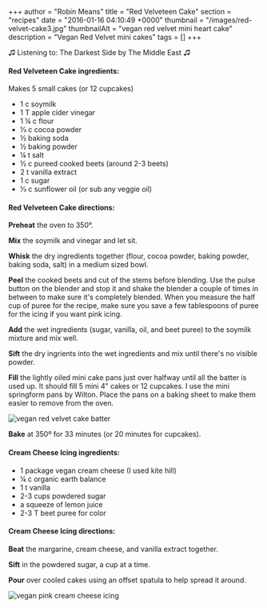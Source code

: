 +++
author = "Robin Means"
title = "Red Velveteen Cake"
section = "recipes"
date = "2016-01-16 04:10:49 +0000"
thumbnail = "/images/red-velvet-cake3.jpg"
thumbnailAlt = "vegan red velvet mini heart cake"
description = "Vegan Red Velvet mini cakes"
tags = []
+++

♫&nbsp;Listening to: The Darkest Side by The Middle East ♫

#### Red Velveteen Cake ingredients:

Makes 5 small cakes (or 12 cupcakes)

- 1 c soymilk
- 1 T apple cider vinegar
- 1 ¼ c flour
- ⅓ c cocoa powder
- ½ baking soda
- ½ baking powder
- ¼ t salt
- ½ c pureed cooked beets (around 2-3 beets)
- 2 t vanilla extract
- 1 c sugar
- ⅓ c sunflower oil (or sub any veggie oil)



#### Red Velveteen Cake directions:

**Preheat** the oven to 350°.

**Mix** the soymilk and vinegar and let sit.

**Whisk** the dry ingredients together (flour, cocoa powder, baking powder, baking soda, salt) in a medium sized bowl.

**Peel** the cooked beets and cut of the stems before blending. Use the pulse button on the blender and stop it and shake the blender a couple of times in between to make sure it's completely blended. When you measure the half cup of puree for the recipe, make sure you save a few tablespoons of puree for the icing if you want pink icing.

**Add** the wet ingredients (sugar, vanilla, oil, and beet puree) to the soymilk mixture and mix well.

**Sift** the dry ingrients into the wet ingredients and mix until there's no visible powder.

**Fill** the lightly oiled mini cake pans just over halfway until all the batter is used up. It should fill 5 mini 4" cakes or 12 cupcakes. I use the mini springform pans by Wilton. Place the pans on a baking sheet to make them easier to remove from the oven.

![vegan red velvet cake batter](/images/red-velvet-cake2.jpg)

**Bake** at 350º for 33 minutes (or 20 minutes for cupcakes).

#### Cream Cheese Icing ingredients:

- 1 package vegan cream cheese (I used kite hill)
- ¼ c organic earth balance
- 1 t vanilla
- 2-3 cups powdered sugar
- a squeeze of lemon juice
- 2-3 T beet puree for color



#### Cream Cheese Icing directions:

**Beat** the margarine, cream cheese, and vanilla extract together.

**Sift** in the powdered sugar, a cup at a time.

**Pour** over cooled cakes using an offset spatula to help spread it around.

![vegan pink cream cheese icing](/images/red-velvet-cake5.jpg)

